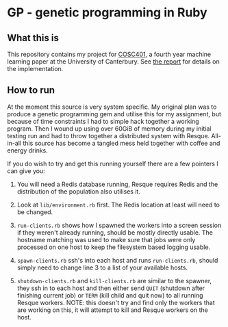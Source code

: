 # GP - genetic programming in Ruby

## What this is

This repository contains my project for [COSC401][], a fourth year machine
learning paper at the University of Canterbury.  See [the report](./report/report.pdf) for
details on the implementation.

## How to run

At the moment this source is very system specific.  My original plan was to
produce a genetic programming gem and utilise this for my assignment, but
because of time constraints I had to simple hack together a working program.
Then I wound up using over 60GiB of memory during my initial testing run and had
to throw together a distributed system with Resque.  All-in-all this source has
become a tangled mess held together with coffee and energy drinks.

If you do wish to try and get this running yourself there are a few pointers I
can give you:

 1. You will need a Redis database running, Resque requires Redis and the
    distribution of the population also utilises it.
 
 2. Look at `lib/environment.rb` first.  The Redis location at least will need
    to be changed.

 3. `run-clients.rb` shows how I spawned the workers into a screen session if
    they weren't already running, should be mostly directly usable.  The
    hostname matching was used to make sure that jobs were only processed on one
    host to keep the filesystem based logging usable.

 4. `spawn-clients.rb` ssh's into each host and runs `run-clients.rb`, should
    simply need to change line 3 to a list of your available hosts.

 5. `shutdown-clients.rb` and `kill-clients.rb` are similar to the spawner, they
    ssh in to each host and then either send `QUIT` (shutdown after finishing
    current job) or `TERM` (kill child and quit now) to all running Resque
    workers.  NOTE: this doesn't try and find only the workers that are working
    on this, it will attempt to kill and Resque workers on the host.

[COSC401]: http://www.canterbury.ac.nz/courseinfo/GetCourseDetails.aspx?course=COSC401&occurrence=11S1(C)&year=2011
           "The COSC401 information page"

